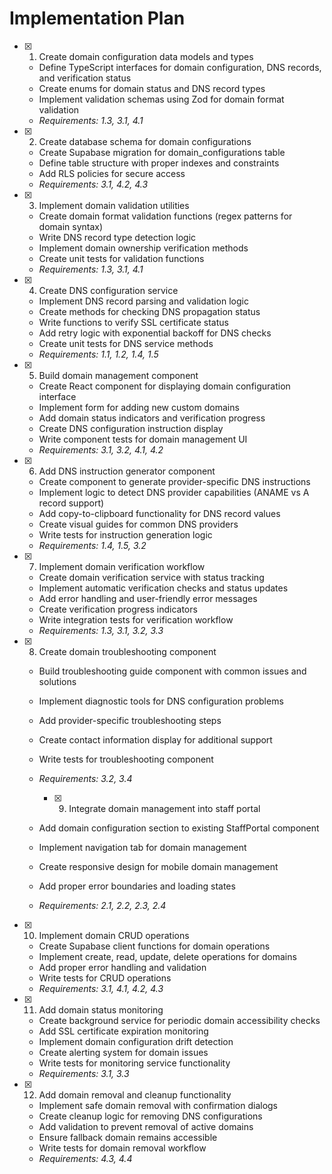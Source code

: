 # Implementation Plan

- [x] 1. Create domain configuration data models and types



  - Define TypeScript interfaces for domain configuration, DNS records, and verification status
  - Create enums for domain status and DNS record types
  - Implement validation schemas using Zod for domain format validation
  - _Requirements: 1.3, 3.1, 4.1_

- [x] 2. Create database schema for domain configurations





  - Create Supabase migration for domain_configurations table
  - Define table structure with proper indexes and constraints
  - Add RLS policies for secure access
  - _Requirements: 3.1, 4.2, 4.3_

- [x] 3. Implement domain validation utilities




  - Create domain format validation functions (regex patterns for domain syntax)
  - Write DNS record type detection logic
  - Implement domain ownership verification methods
  - Create unit tests for validation functions
  - _Requirements: 1.3, 3.1, 4.1_

- [x] 4. Create DNS configuration service





  - Implement DNS record parsing and validation logic
  - Create methods for checking DNS propagation status
  - Write functions to verify SSL certificate status
  - Add retry logic with exponential backoff for DNS checks
  - Create unit tests for DNS service methods
  - _Requirements: 1.1, 1.2, 1.4, 1.5_

- [x] 5. Build domain management component





  - Create React component for displaying domain configuration interface
  - Implement form for adding new custom domains
  - Add domain status indicators and verification progress
  - Create DNS configuration instruction display
  - Write component tests for domain management UI
  - _Requirements: 3.1, 3.2, 4.1, 4.2_

- [x] 6. Add DNS instruction generator component





  - Create component to generate provider-specific DNS instructions
  - Implement logic to detect DNS provider capabilities (ANAME vs A record support)
  - Add copy-to-clipboard functionality for DNS record values
  - Create visual guides for common DNS providers
  - Write tests for instruction generation logic
  - _Requirements: 1.4, 1.5, 3.2_

- [x] 7. Implement domain verification workflow




  - Create domain verification service with status tracking
  - Implement automatic verification checks and status updates
  - Add error handling and user-friendly error messages
  - Create verification progress indicators
  - Write integration tests for verification workflow
  - _Requirements: 1.3, 3.1, 3.2, 3.3_

- [x] 8. Create domain troubleshooting component





  - Build troubleshooting guide component with common issues and solutions
  - Implement diagnostic tools for DNS configuration problems
  - Add provider-specific troubleshooting steps
  - Create contact information display for additional support
  - Write tests for troubleshooting component
  - _Requirements: 3.2, 3.4_

    - [x] 9. Integrate domain management into staff portal





  - Add domain configuration section to existing StaffPortal component
  - Implement navigation tab for domain management
  - Create responsive design for mobile domain management
  - Add proper error boundaries and loading states
  - _Requirements: 2.1, 2.2, 2.3, 2.4_

- [x] 10. Implement domain CRUD operations





  - Create Supabase client functions for domain operations
  - Implement create, read, update, delete operations for domains
  - Add proper error handling and validation
  - Write tests for CRUD operations
  - _Requirements: 3.1, 4.1, 4.2, 4.3_

- [x] 11. Add domain status monitoring





  - Create background service for periodic domain accessibility checks
  - Add SSL certificate expiration monitoring
  - Implement domain configuration drift detection
  - Create alerting system for domain issues
  - Write tests for monitoring service functionality
  - _Requirements: 3.1, 3.3_

- [x] 12. Add domain removal and cleanup functionality





  - Implement safe domain removal with confirmation dialogs
  - Create cleanup logic for removing DNS configurations
  - Add validation to prevent removal of active domains
  - Ensure fallback domain remains accessible
  - Write tests for domain removal workflow
  - _Requirements: 4.3, 4.4_